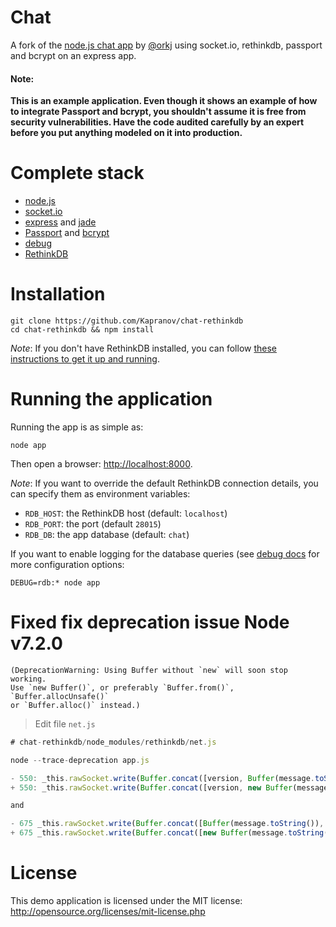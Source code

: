 # Chat

A fork of the [node.js chat app](https://github.com/eiriksm/chat-test-2k) by [@orkj](https://twitter.com/orkj)
using socket.io, rethinkdb, passport and bcrypt on an express app.

<div><strong><h4>Note:</h4> This is an example application. Even though it shows an example of how to integrate Passport and bcrypt, you shouldn't assume it is free from security vulnerabilities. Have the code audited carefully by an expert before you put anything modeled on it into production.</strong></div>

# Complete stack #

* [node.js](http://nodejs.org)
* [socket.io](http://socket.io)
* [express](http://expressjs.com) and [jade](http://jade-lang.com)
* [Passport](http://passportjs.org) and [bcrypt](https://github.com/ncb000gt/node.bcrypt.js/)
* [debug](https://github.com/visionmedia/debug)
* [RethinkDB](http://www.rethinkdb.com/)

# Installation #

```
git clone https://github.com/Kapranov/chat-rethinkdb
cd chat-rethinkdb && npm install
```

_Note_: If you don't have RethinkDB installed, you can follow [these instructions to get it up and running](http://www.rethinkdb.com/docs/install/).

# Running the application #

Running the app is as simple as:

```
node app
```

Then open a browser: <http://localhost:8000>.

_Note_: If you want to override the default RethinkDB connection details, you can
specify them as environment variables:

* `RDB_HOST`: the RethinkDB host (default: `localhost`)
* `RDB_PORT`: the port (default `28015`)
* `RDB_DB`: the app database (default: `chat`)

If you want to enable logging for the database queries (see [debug docs](https://github.com/visionmedia/debug)
for more configuration options:

```
DEBUG=rdb:* node app
```

# Fixed fix deprecation issue Node v7.2.0

```
(DeprecationWarning: Using Buffer without `new` will soon stop working.
Use `new Buffer()`, or preferably `Buffer.from()`, `Buffer.allocUnsafe()`
or `Buffer.alloc()` instead.)
```

>  Edit file ``net.js``

```javascript
# chat-rethinkdb/node_modules/rethinkdb/net.js

node --trace-deprecation app.js

- 550: _this.rawSocket.write(Buffer.concat([version, Buffer(message.toString()), nullbyte]));
+ 550: _this.rawSocket.write(Buffer.concat([version, new Buffer(message.toString()), nullbyte]));

and

- 675 _this.rawSocket.write(Buffer.concat([Buffer(message.toString()), nullbyte]));
+ 675 _this.rawSocket.write(Buffer.concat([new Buffer(message.toString()), nullbyte]));

```

# License #

This demo application is licensed under the MIT license: <http://opensource.org/licenses/mit-license.php>
